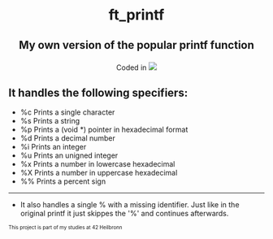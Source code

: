 <h1 align="center">
	<p>
		ft_printf
	</p>
</h1>
<h2 align="center">
	<p>
			My own version of the popular printf function
	</p>
</h2>
<p align="center">
Coded in
	<a href="https://skillicons.dev">
		<img src="https://skillicons.dev/icons?i=c" />
	</a>
</p>


## It handles the following specifiers:

- %c Prints a single character
- %s Prints a string
- %p Prints a (void *) pointer in hexadecimal format
- %d Prints a decimal number
- %i Prints an integer
- %u Prints an unigned integer
- %x Prints a number in lowercase hexadecimal
- %X Prints a number in uppercase hexadecimal
- %% Prints a percent sign
---
- It also handles a single % with a missing identifier.
Just like in the original printf it just skippes the '%' and continues afterwards.

<sub><sup>This project is part of my studies at 42 Heilbronn</sup></sub>